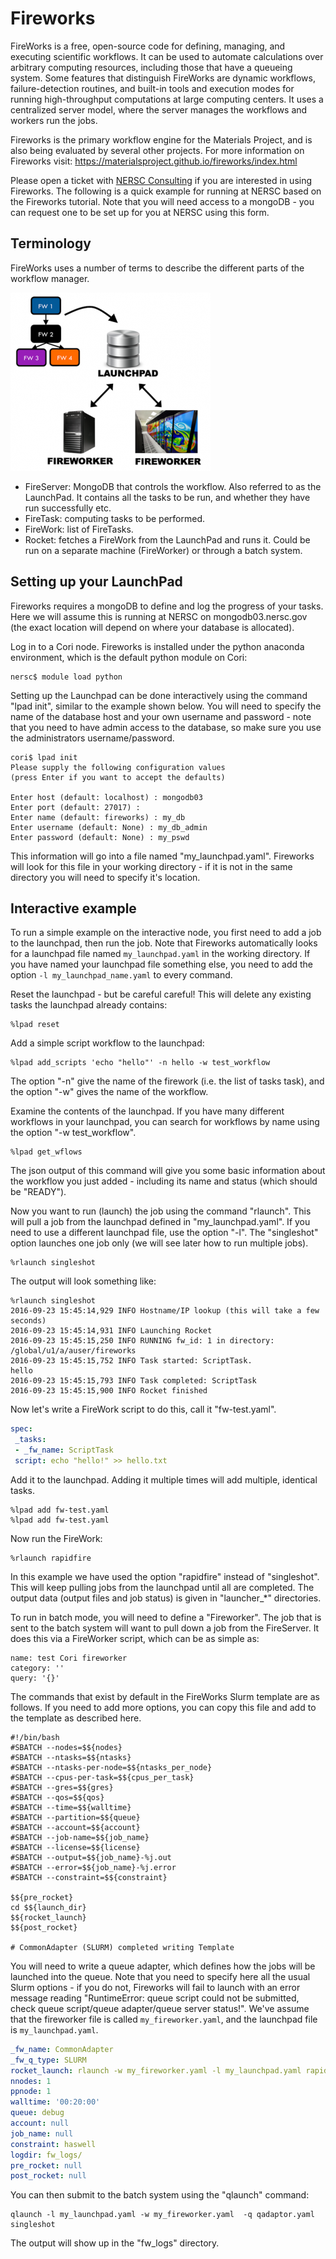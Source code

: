 # Fireworks

FireWorks is a free, open-source code for defining, managing, and
executing scientific workflows. It can be used to automate
calculations over arbitrary computing resources, including those that
have a queueing system. Some features that distinguish FireWorks are
dynamic workflows, failure-detection routines, and built-in tools and
execution modes for running high-throughput computations at large
computing centers. It uses a centralized server model, where the
server manages the workflows and workers run the jobs.

Fireworks is the primary workflow engine for the Materials Project,
and is also being evaluated by several other projects. For more
information on Fireworks visit:
https://materialsproject.github.io/fireworks/index.html

Please open a ticket with [NERSC Consulting](https://help.nersc.gov)
if you are interested in using Fireworks. The following is a quick
example for running at NERSC based on the Fireworks tutorial. Note
that you will need access to a mongoDB - you can request one to be set
up for you at NERSC using this form.

## Terminology

FireWorks uses a number of terms to describe the different parts of
the workflow manager.

![FireWork Model](fw-model.png "Fireworks Model")

* FireServer: MongoDB that controls the workflow. Also referred to as
  the LaunchPad. It contains all the tasks to be run, and whether they
  have run successfully etc.
* FireTask: computing tasks to be performed.
* FireWork: list of FireTasks.
* Rocket: fetches a FireWork from the LaunchPad and runs it. Could be
  run on a separate machine (FireWorker) or through a batch system.

## Setting up your LaunchPad

Fireworks requires a mongoDB to define and log the progress of your
tasks. Here we will assume this is running at NERSC on
mongodb03.nersc.gov (the exact location will depend on where your
database is allocated).

Log in to a Cori node. Fireworks is installed under the python
anaconda environment, which is the default python module on Cori:

```shell
nersc$ module load python
```

Setting up the Launchpad can be done interactively using the command
"lpad init", similar to the example shown below. You will need to
specify the name of the database host and your own username and
password - note that you need to have admin access to the database, so
make sure you use the administrators username/password.

```
cori$ lpad init
Please supply the following configuration values
(press Enter if you want to accept the defaults)

Enter host (default: localhost) : mongodb03
Enter port (default: 27017) :
Enter name (default: fireworks) : my_db
Enter username (default: None) : my_db_admin
Enter password (default: None) : my_pswd
```

This information will go into a file named
"my_launchpad.yaml". Fireworks will look for this file in your working
directory - if it is not in the same directory you will need to
specify it's location.

## Interactive example

To run a simple example on the interactive node, you first need to add
a job to the launchpad, then run the job. Note that Fireworks
automatically looks for a launchpad file named `my_launchpad.yaml` in
the working directory. If you have named your launchpad file something
else, you need to add the option `-l my_launchpad_name.yaml` to every
command.

Reset the launchpad - but be careful careful! This will delete any
existing tasks the launchpad already contains:

    %lpad reset

Add a simple script workflow to the launchpad:

    %lpad add_scripts 'echo "hello"' -n hello -w test_workflow

The option "-n" give the name of the firework (i.e. the list of tasks
task), and the option "-w" gives the name of the workflow.

Examine the contents of the launchpad. If you have many different
workflows in your launchpad, you can search for workflows by name
using the option "-w test_workflow".

    %lpad get_wflows

The json output of this command will give you some basic information
about the workflow you just added - including its name and status
(which should be "READY").

Now you want to run (launch) the job using the command "rlaunch". This
will pull a job from the launchpad defined in "my_launchpad.yaml". If
you need to use a different launchpad file, use the option "-l". The
"singleshot" option launches one job only (we will see later how to
run multiple jobs).

    %rlaunch singleshot

The output will look something like:

```
%rlaunch singleshot
2016-09-23 15:45:14,929 INFO Hostname/IP lookup (this will take a few seconds)
2016-09-23 15:45:14,931 INFO Launching Rocket
2016-09-23 15:45:15,250 INFO RUNNING fw_id: 1 in directory: /global/u1/a/auser/fireworks
2016-09-23 15:45:15,752 INFO Task started: ScriptTask.
hello
2016-09-23 15:45:15,793 INFO Task completed: ScriptTask
2016-09-23 15:45:15,900 INFO Rocket finished
```

Now let's write a FireWork script to do this, call it "fw-test.yaml".

```yaml
spec:
 _tasks:
 - _fw_name: ScriptTask
 script: echo "hello!" >> hello.txt
```

Add it to the launchpad. Adding it multiple times will add multiple, identical tasks.

    %lpad add fw-test.yaml
    %lpad add fw-test.yaml

Now run the FireWork:

    %rlaunch rapidfire

In this example we have used the option "rapidfire" instead of
"singleshot". This will keep pulling jobs from the launchpad until all
are completed. The output data (output files and job status) is given
in "launcher_*" directories.

To run in batch mode, you will need to define a "Fireworker".  The job
that is sent to the batch system will want to pull down a job from the
FireServer. It does this via a FireWorker script, which can be as
simple as:

```
name: test Cori fireworker
category: ''
query: '{}'
```

The commands that exist by default in the FireWorks Slurm template are
as follows. If you need to add more options, you can copy this file
and add to the template as described here.

```slurm
#!/bin/bash
#SBATCH --nodes=$${nodes}
#SBATCH --ntasks=$${ntasks}
#SBATCH --ntasks-per-node=$${ntasks_per_node}
#SBATCH --cpus-per-task=$${cpus_per_task}
#SBATCH --gres=$${gres}
#SBATCH --qos=$${qos}
#SBATCH --time=$${walltime}
#SBATCH --partition=$${queue}
#SBATCH --account=$${account}
#SBATCH --job-name=$${job_name}
#SBATCH --license=$${license}
#SBATCH --output=$${job_name}-%j.out
#SBATCH --error=$${job_name}-%j.error
#SBATCH --constraint=$${constraint}

$${pre_rocket}
cd $${launch_dir}
$${rocket_launch}
$${post_rocket}

# CommonAdapter (SLURM) completed writing Template
```

You will need to write a queue adapter, which defines how the jobs
will be launched into the queue. Note that you need to specify here
all the usual Slurm options - if you do not, Fireworks will fail to
launch with an error message reading "RuntimeError: queue script could
not be submitted, check queue script/queue adapter/queue server
status!".  We've assume that the fireworker file is called
`my_fireworker.yaml`, and the launchpad file is `my_launchpad.yaml`.

```yaml
_fw_name: CommonAdapter
_fw_q_type: SLURM
rocket_launch: rlaunch -w my_fireworker.yaml -l my_launchpad.yaml rapidfire
nnodes: 1
ppnode: 1
walltime: '00:20:00'
queue: debug
account: null
job_name: null
constraint: haswell
logdir: fw_logs/
pre_rocket: null
post_rocket: null
```

You can then submit to the batch system using the "qlaunch" command:

    qlaunch -l my_launchpad.yaml -w my_fireworker.yaml  -q qadaptor.yaml singleshot

The output will show up in the "fw_logs" directory.

